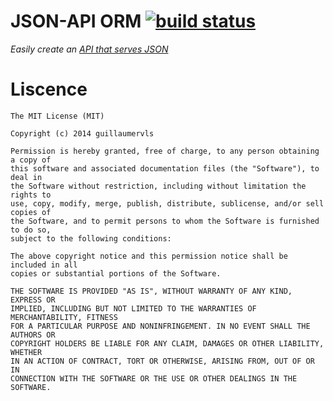JSON-API ORM [![build status](https://secure.travis-ci.org/guillaumervls/json-api-orm.png)](http://travis-ci.org/guillaumervls/json-api-orm)
============

*Easily create an [API that serves JSON](http://jsonapi.org/format)*

# Liscence

```
The MIT License (MIT)

Copyright (c) 2014 guillaumervls

Permission is hereby granted, free of charge, to any person obtaining a copy of
this software and associated documentation files (the "Software"), to deal in
the Software without restriction, including without limitation the rights to
use, copy, modify, merge, publish, distribute, sublicense, and/or sell copies of
the Software, and to permit persons to whom the Software is furnished to do so,
subject to the following conditions:

The above copyright notice and this permission notice shall be included in all
copies or substantial portions of the Software.

THE SOFTWARE IS PROVIDED "AS IS", WITHOUT WARRANTY OF ANY KIND, EXPRESS OR
IMPLIED, INCLUDING BUT NOT LIMITED TO THE WARRANTIES OF MERCHANTABILITY, FITNESS
FOR A PARTICULAR PURPOSE AND NONINFRINGEMENT. IN NO EVENT SHALL THE AUTHORS OR
COPYRIGHT HOLDERS BE LIABLE FOR ANY CLAIM, DAMAGES OR OTHER LIABILITY, WHETHER
IN AN ACTION OF CONTRACT, TORT OR OTHERWISE, ARISING FROM, OUT OF OR IN
CONNECTION WITH THE SOFTWARE OR THE USE OR OTHER DEALINGS IN THE SOFTWARE.

```